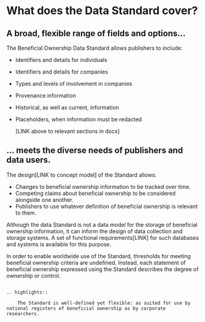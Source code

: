 # What does the Data Standard cover?

<h2>A broad, flexible range of fields and options...</h2>

The Beneficial Ownership Data Standard allows publishers to include:

* Identifiers and details for individuals
* Identifiers and details for companies
* Types and levels of involvement in companies
* Provenance information
* Historical, as well as current, information
* Placeholders, when information must be redacted

	[LINK above to relevant sections in docs]


<h2>... meets the diverse needs of publishers and data users.</h2>

The design[LINK to concept model] of the Standard allows:

* Changes to beneficial ownership information to be tracked over time.
* Competing claims about beneficial ownership to be considered alongside one another.
* Publishers to use whatever definition of beneficial ownership is relevant to them.

Although the data Standard is not a data model for the storage of beneficial ownership information, it can inform the design of data collection and storage systems. A set of functional requirements[LINK] for such databases and systems is available for this purpose.

In order to enable worldwide use of the Standard, thresholds for meeting beneficial ownership criteria are undefined. Instead, each statement of beneficial ownership expressed using the Standard describes the degree of ownership or control.

```eval_rst 

.. highlights:: 
    
    The Standard is well-defined yet flexible: as suited for use by national registers of beneficial ownership as by corporate researchers.

``` 





